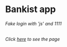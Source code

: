 # Bankist app
###### Fake login with 'js' and 1111
###### Click [here](https://bankist.iskrig.xyz/) to see the page
